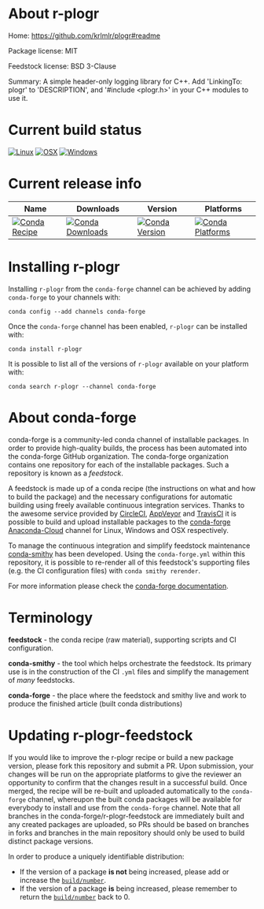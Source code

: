 About r-plogr
=============

Home: https://github.com/krlmlr/plogr#readme

Package license: MIT

Feedstock license: BSD 3-Clause

Summary:  A simple header-only logging library for C++. Add 'LinkingTo: plogr' to 'DESCRIPTION', and '#include <plogr.h>' in your C++ modules to use it.



Current build status
====================

[![Linux](https://img.shields.io/circleci/project/github/conda-forge/r-plogr-feedstock/master.svg?label=Linux)](https://circleci.com/gh/conda-forge/r-plogr-feedstock)
[![OSX](https://img.shields.io/travis/conda-forge/r-plogr-feedstock/master.svg?label=macOS)](https://travis-ci.org/conda-forge/r-plogr-feedstock)
[![Windows](https://img.shields.io/appveyor/ci/conda-forge/r-plogr-feedstock/master.svg?label=Windows)](https://ci.appveyor.com/project/conda-forge/r-plogr-feedstock/branch/master)

Current release info
====================

| Name | Downloads | Version | Platforms |
| --- | --- | --- | --- |
| [![Conda Recipe](https://img.shields.io/badge/recipe-r--plogr-green.svg)](https://anaconda.org/conda-forge/r-plogr) | [![Conda Downloads](https://img.shields.io/conda/dn/conda-forge/r-plogr.svg)](https://anaconda.org/conda-forge/r-plogr) | [![Conda Version](https://img.shields.io/conda/vn/conda-forge/r-plogr.svg)](https://anaconda.org/conda-forge/r-plogr) | [![Conda Platforms](https://img.shields.io/conda/pn/conda-forge/r-plogr.svg)](https://anaconda.org/conda-forge/r-plogr) |

Installing r-plogr
==================

Installing `r-plogr` from the `conda-forge` channel can be achieved by adding `conda-forge` to your channels with:

```
conda config --add channels conda-forge
```

Once the `conda-forge` channel has been enabled, `r-plogr` can be installed with:

```
conda install r-plogr
```

It is possible to list all of the versions of `r-plogr` available on your platform with:

```
conda search r-plogr --channel conda-forge
```


About conda-forge
=================

conda-forge is a community-led conda channel of installable packages.
In order to provide high-quality builds, the process has been automated into the
conda-forge GitHub organization. The conda-forge organization contains one repository
for each of the installable packages. Such a repository is known as a *feedstock*.

A feedstock is made up of a conda recipe (the instructions on what and how to build
the package) and the necessary configurations for automatic building using freely
available continuous integration services. Thanks to the awesome service provided by
[CircleCI](https://circleci.com/), [AppVeyor](http://www.appveyor.com/)
and [TravisCI](https://travis-ci.org/) it is possible to build and upload installable
packages to the [conda-forge](https://anaconda.org/conda-forge)
[Anaconda-Cloud](http://docs.anaconda.org/) channel for Linux, Windows and OSX respectively.

To manage the continuous integration and simplify feedstock maintenance
[conda-smithy](http://github.com/conda-forge/conda-smithy) has been developed.
Using the ``conda-forge.yml`` within this repository, it is possible to re-render all of
this feedstock's supporting files (e.g. the CI configuration files) with ``conda smithy rerender``.

For more information please check the [conda-forge documentation](https://conda-forge.org/docs/).

Terminology
===========

**feedstock** - the conda recipe (raw material), supporting scripts and CI configuration.

**conda-smithy** - the tool which helps orchestrate the feedstock.
                   Its primary use is in the construction of the CI ``.yml`` files
                   and simplify the management of *many* feedstocks.

**conda-forge** - the place where the feedstock and smithy live and work to
                  produce the finished article (built conda distributions)


Updating r-plogr-feedstock
==========================

If you would like to improve the r-plogr recipe or build a new
package version, please fork this repository and submit a PR. Upon submission,
your changes will be run on the appropriate platforms to give the reviewer an
opportunity to confirm that the changes result in a successful build. Once
merged, the recipe will be re-built and uploaded automatically to the
`conda-forge` channel, whereupon the built conda packages will be available for
everybody to install and use from the `conda-forge` channel.
Note that all branches in the conda-forge/r-plogr-feedstock are
immediately built and any created packages are uploaded, so PRs should be based
on branches in forks and branches in the main repository should only be used to
build distinct package versions.

In order to produce a uniquely identifiable distribution:
 * If the version of a package **is not** being increased, please add or increase
   the [``build/number``](http://conda.pydata.org/docs/building/meta-yaml.html#build-number-and-string).
 * If the version of a package **is** being increased, please remember to return
   the [``build/number``](http://conda.pydata.org/docs/building/meta-yaml.html#build-number-and-string)
   back to 0.